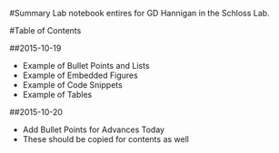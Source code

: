 #Summary
Lab notebook entires for GD Hannigan in the Schloss Lab.

#Table of Contents

##2015-10-19
* Example of Bullet Points and Lists
* Example of Embedded Figures
* Example of Code Snippets
* Example of Tables

##2015-10-20
* Add Bullet Points for Advances Today
* These should be copied for contents as well
